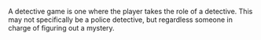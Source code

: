 A detective game is one where the player takes the role of a detective.
This may not specifically be a police detective, but regardless someone in charge of figuring out a mystery.